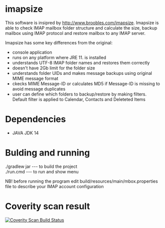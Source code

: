 # imapsize
This software is insipred by http://www.broobles.com/imapsize. Imapsize is able to check IMAP mailbox folder structure and calculate the size, backup mailbox using IMAP protocol and restore mailbox to any IMAP server.

Imapsize has some key differences from the original:
* console application
* runs on any platform where JRE 11. is installed
* understands UTF-8 IMAP folder names and restores them correctly
* doesn't have 2Gb limit for the folder size
* understands folder UIDs and makes message backups using original MIME message format
* ckecks MIME Message-ID or calculates MD5 if Message-ID is missing to avoid message duplicates
* user can define which folders to backup/restore by making filters. Default filter is applied to Calendar, Contacts and Deleteted Items

# Dependencies
* JAVA JDK 14

# Bulding and running
./gradlew jar  --- to build the project \
./run.cmd      --- to run and show menu

NB! before running the program edit build/resources/main/mbox.properties file to describe your IMAP account configuration

# Coverity scan result
<a href="https://scan.coverity.com/projects/evrcargo-imapsize">
  <img alt="Coverity Scan Build Status"
       src="https://scan.coverity.com/projects/14799/badge.svg"/>
</a>
